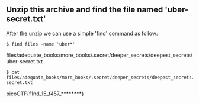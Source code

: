 ## Unzip this archive and find the file named 'uber-secret.txt'

After the unzip we can use a simple 'find' command as follow:
```console
$ find files -name 'uber*' 
```
files/adequate_books/more_books/.secret/deeper_secrets/deepest_secrets/uber-secret.txt

```console
$ cat files/adequate_books/more_books/.secret/deeper_secrets/deepest_secrets/uber-secret.txt
```

picoCTF{f1nd_15_f457_********}
